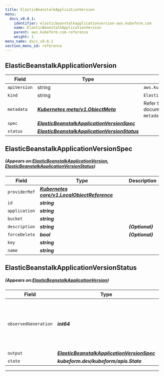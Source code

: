 ```yaml
---
title: ElasticBeanstalkApplicationVersion
menu:
  docs_v0.0.1:
    identifier: elasticbeanstalkapplicationversion-aws.kubeform.com
    name: ElasticBeanstalkApplicationVersion
    parent: aws.kubeform.com-reference
    weight: 1
menu_name: docs_v0.0.1
section_menu_id: reference
---
```


## ElasticBeanstalkApplicationVersion
| Field | Type | Description |
| ------ | ----- | ----------- |
| `apiVersion` | string | `aws.kubeform.com/v1alpha1` |
|    `kind` | string | `ElasticBeanstalkApplicationVersion` |
| `metadata` | ***[Kubernetes meta/v1.ObjectMeta](https://kubernetes.io/docs/reference/generated/kubernetes-api/v1.13/#objectmeta-v1-meta)***|Refer to the Kubernetes API documentation for the fields of the `metadata` field.|
| `spec` | ***[ElasticBeanstalkApplicationVersionSpec](#ElasticBeanstalkApplicationVersionSpec)***||
| `status` | ***[ElasticBeanstalkApplicationVersionStatus](#ElasticBeanstalkApplicationVersionStatus)***||
## ElasticBeanstalkApplicationVersionSpec
##### (Appears on:[ElasticBeanstalkApplicationVersion](#ElasticBeanstalkApplicationVersion), [ElasticBeanstalkApplicationVersionStatus](#ElasticBeanstalkApplicationVersionStatus))
| Field | Type | Description |
| ------ | ----- | ----------- |
| `providerRef` | ***[Kubernetes core/v1.LocalObjectReference](https://kubernetes.io/docs/reference/generated/kubernetes-api/v1.13/#localobjectreference-v1-core)***||
| `id` | ***string***||
| `application` | ***string***||
| `bucket` | ***string***||
| `description` | ***string***| ***(Optional)*** |
| `forceDelete` | ***bool***| ***(Optional)*** |
| `key` | ***string***||
| `name` | ***string***||
## ElasticBeanstalkApplicationVersionStatus
##### (Appears on:[ElasticBeanstalkApplicationVersion](#ElasticBeanstalkApplicationVersion))
| Field | Type | Description |
| ------ | ----- | ----------- |
| `observedGeneration` | ***int64***| ***(Optional)*** Resource generation, which is updated on mutation by the API Server.|
| `output` | ***[ElasticBeanstalkApplicationVersionSpec](#ElasticBeanstalkApplicationVersionSpec)***| ***(Optional)*** |
| `state` | ***kubeform.dev/kubeform/apis.State***| ***(Optional)*** |
---
